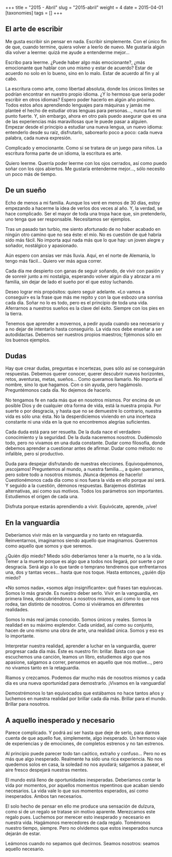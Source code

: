 +++
title = "2015 - Abril"
slug = "2015-abril"
weight = 4
date = 2015-04-01
[taxonomies]
tags = []
+++

## El arte de escribir

Me gusta escribir sin pensar en nada. Escribir simplemente. Con el único fin de que, cuando termine, quiera volver a leerlo de nuevo. Me gustaría algún día volver a leerme: quizá me ayude a entenderme mejor…

Escribo para leerme. ¿Puede haber algo más emocionante?, ¿más emocionante que hablar con uno mismo y estar de acuerdo? Estar de acuerdo no solo en lo bueno, sino en lo malo. Estar de acuerdo al fin y al cabo.

La escritura como arte, como libertad absoluta, donde los únicos límites se podrían encontrar en nuestro propio idioma. ¿Y lo hermoso que sería poder escribir en otros idiomas? Espero poder hacerlo en algún año próximo. Todos estos años aprendiendo lenguajes para máquinas y jamás me planteé el hecho de estudiar otras lenguas para personas…, nunca fue mi punto fuerte. Y, sin embargo, ahora en otro país puedo asegurar que es una de las experiencias más maravillosas que le puede pasar a alguien. Empezar desde el principio a estudiar una nueva lengua, un nuevo idioma: entenderlo desde su raíz, disfrutarlo, saborearlo poco a poco: cada nueva palabra, cada nueva expresión.

Complicado y emocionante. Como si se tratara de un juego para niños. La escritura forma parte de un idioma, la escritura es arte.

Quiero leerme. Querría poder leerme con los ojos cerrados, así como puedo soñar con los ojos abiertos. Me gustaría entenderme mejor…, sólo necesito un poco más de tiempo. 

## De un sueño

Echo de menos a mi familia. Aunque los veré en menos de 30 días, estoy empezando a hacerme la idea de verlos dos veces al año. Y, la verdad, se hace complicado. Ser el mayor de toda una tropa hace que, sin pretenderlo, uno tenga que ser responsable. Necesitamos ser ejemplos.

Tras un pasado tan turbio, me siento afortunado de no haber acabado en ningún otro camino que no sea éste: el mío. No es cuestión de qué habría sido más fácil. No importa aquí nada más que lo que hay: un joven alegre y soñador, nostálgico y apasionado.

Aún espero con ansias ver más lluvia. Aquí, en el norte de Alemania, lo tengo más fácil… Quiero ver más agua correr.

Cada día me despierto con ganas de seguir soñando, de vivir con pasión y de sonreír junto a mi nostalgia, esperando volver algún día y abrazar a mi familia, sin dejar de lado el sueño por el que estoy luchando.

Deseo lograr mis propósitos: quiero seguir adelante. «Lo vamos a conseguir» es la frase que más me repito y con la que esbozo una sonrisa cada día. Soñar no lo es todo, pero es el principio de toda una vida. Aferrarnos a nuestros sueños es la clave del éxito. Siempre con los pies en la tierra.

Tenemos que aprender a movernos, a pedir ayuda cuando sea necesario y a no dejar de intentarlo hasta conseguirlo. La vida nos debe enseñar a ser autodidactas. Debemos ser nuestros propios maestros; fijémonos sólo en los buenos ejemplos.

## Dudas

Hay que crear dudas, preguntas e incertezas, pues sólo así se conseguirán respuestas. Debemos querer conocer, querer descubrir nuevos horizontes, retos, aventuras, metas, sueños… Como queramos llamarlo. No importa el nombre, sino lo que hagamos. Con o sin ayuda, pero hagámoslo. Preguntémonos cada día. No dejemos de hacerlo.

No tengamos fe en nada más que en nosotros mismos. Por encima de un posible Dios y de cualquier otra forma de vida, está la nuestra propia. Por suerte o por desgracia, y hasta que no se demuestre lo contrario, nuestra vida es sólo una: ésta. No la desperdiciemos viviendo en una incerteza constante ni una vida en la que no encontremos alegrías suficientes.

Cada duda está para ser resuelta. De la duda nace el verdadero conocimiento y la seguridad. De la duda naceremos nosotros. Dudémoslo todo, pero no vivamos en una duda constante. Dudar como filosofía, donde debemos aprender a cuestionar antes de afirmar. Dudar como método: no infalible, pero sí productivo.

Duda para despejar disfrutando de nuestras elecciones. Equivoquémonos, ¡escojamos! Preguntemos al mundo, a nuestra familia…, a quien queramos, pero sobre todo a nosotros mismos. ¡Nunca dejemos de hacerlo! Cuestionémonos cada día como si nos fuera la vida en ello porque así será. Y seguido a la cuestión, démonos respuestas. Barajemos  distintas alternativas, así como sus motivos. Todos los parámetros son importantes. Estudiemos el origen de cada una.

Disfruta porque estarás aprendiendo a vivir. Equivócate, aprende, ¡vive!

## En la vanguardia

Deberíamos vivir más en la vanguardia y no tanto en retaguardia. Reinventarnos, imaginarnos siendo aquello que imaginamos. Querernos como aquello que somos y que seremos.

¿Quién dijo miedo? Miedo sólo deberíamos tener a la muerte, no a la vida. Temer a la muerte porque es algo que a todos nos llegará, por suerte o por desgracia. Será algo a lo que tarde o temprano tendremos que enfrentarnos una, dos y tantas veces… hasta que nos toque. Hasta entonces, ¿quién dijo miedo?

«No somos nada», «somos algo insignificante»: qué frases tan equívocas. Somos lo más grande. Es nuestro deber serlo. Vivir en la vanguardia, en primera línea, descubriéndonos a nosotros mismos, así como lo que nos rodea, tan distinto de nosotros. Como si viviéramos en diferentes realidades.

Somos lo más real jamás conocido. Somos únicos y reales. Somos la realidad en su máximo explendor. Cada unidad, así como su conjunto, hacen de uno mismo una obra de arte, una realidad única. Somos y eso es lo importante.

Interpretar nuestra realidad, aprender a luchar en la vanguardia, querer progresar cada día más. Éste es nuestro fin: brillar. Basta con que escuchemos una canción, leamos un libro, estudiemos algo que nos apasione, salgamos a correr, pensemos en aquello que nos motive…, pero no vivamos tanto en la retaguardia.

Riamos y crezcamos. Podemos dar mucho más de nosotros mismos y cada día es una nueva oportunidad para demostrarlo. ¡Vivamos en la vanguardia!

Demostrémonos lo tan equivocados que estábamos no hace tantos años y luchemos en nuestra realidad por brillar cada día más. Brillar para el mundo. Brillar para nosotros.


## A aquello inesperado y necesario

Parece complicado. Y podrá así ser hasta que deje de serlo, para darnos cuenta de que aquello fue, simplemente, algo inesperado. Un hermoso viaje de experiencias y de emociones, de completos estrenos y no tan estrenos.

Al principio puede parecer todo tan caótico, extraño y confuso… Pero no es más que algo inesperado. Realmente ha sido una rica experiencia. No nos quedemos solos en casa, la soledad no nos ayudará; salgamos a pasear, el aire fresco despejará nuestras mentes.

El mundo está lleno de oportunidades inesperadas. Deberíamos contar la vida por momentos, por aquellos momentos repentinos que acaban siendo necesarios. La vida vale lo que sus momentos esperados, así como inesperados. Ambos tan necesarios.

El solo hecho de pensar en ello me produce una sensación de dulzura, como si de un regalo se tratase sin motivo aparente. Merezcamos este regalo pues. Luchemos por merecer esto inesperado y necesario en nuestra vida. Hagámonos merecedores de cada regalo. Tomémonos nuestro tiempo, siempre. Pero no olvidemos que estos inesperados nunca dejarán de estar.

Leámonos cuando no sepamos qué decirnos. Seamos nosotros: seamos aquello necesario.
